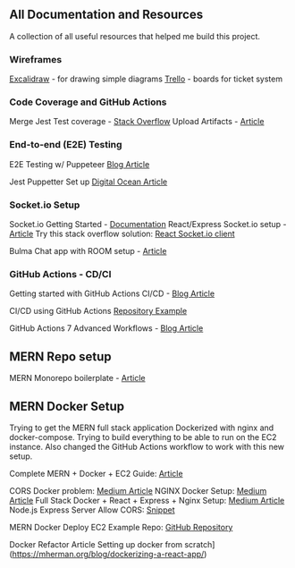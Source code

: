 ## All Documentation and Resources

A collection of all useful resources that helped me build this project.

### Wireframes

[Excalidraw](https://excalidraw.com/) - for drawing simple diagrams
[Trello](https://trello.com/) - boards for ticket system

### Code Coverage and GitHub Actions

Merge Jest Test coverage - [Stack Overflow](https://stackoverflow.com/questions/62560224/jest-how-to-merge-coverage-reports-from-different-jest-test-runs)
Upload Artifacts - [Article](https://github.com/actions/upload-artifact)

### End-to-end (E2E) Testing

E2E Testing w/ Puppeteer [Blog Article](https://blog.logrocket.com/react-end-to-end-testing-jest-puppeteer/)

Jest Puppetter Set up [Digital Ocean Article](https://www.digitalocean.com/community/tutorials/how-to-write-end-to-end-tests-in-node-js-using-puppeteer-and-jest)

### Socket.io Setup

Socket.io Getting Started - [Documentation](https://socket.io/get-started/chat)
React/Express Socket.io setup - [Article](https://developer.okta.com/blog/2021/07/14/socket-io-react-tutorial)
Try this stack overflow solution: [React Socket.io client](https://stackoverflow.com/questions/69780002/node-js-react-socket-io-emit-not-working)

Bulma Chat app with ROOM setup - [Article](https://dev.to/graphicbeacon/build-a-chat-application-in-dart-part-3-1bm5)

### GitHub Actions - CD/CI

Getting started with GitHub Actions CI/CD - [Blog Article](https://github.blog/2022-02-02-build-ci-cd-pipeline-github-actions-four-steps/)

CI/CD using GitHub Actions [Repository Example](https://github.com/open-sauced/open-sauced/tree/main/.github)

GitHub Actions 7 Advanced Workflows - [Blog Article](https://github.blog/2021-11-18-7-advanced-workflow-automation-features-with-github-actions/)

## MERN Repo setup

MERN Monorepo boilerplate - [Article](https://gegia.me/mern-monorepo-boilerplate/)

## MERN Docker Setup

Trying to get the MERN full stack application Dockerized with nginx and docker-compose. Trying to build everything to be able to run on the EC2 instance. Also changed the GitHub Actions workflow to work with this new setup.

Complete MERN + Docker + EC2 Guide: [Article](https://xiaoyunyang.github.io/post/a-complete-guide-to-deploying-your-web-app-to-amazon-web-service/)

CORS Docker problem: [Medium Article](https://maximillianxavier.medium.com/solving-cors-problem-on-local-development-with-docker-4d4a25cd8cfe)
NGINX Docker Setup: [Medium Article](https://medium.com/@mahmed_mushtaq/deploying-a-mern-application-on-digital-ocean-with-docker-part-1-cc3932e0d620)
Full Stack Docker + React + Express + Nginx Setup: [Medium Article](https://www.section.io/engineering-education/build-and-dockerize-a-full-stack-react-app-with-nodejs-and-nginx/)
Node.js Express Server Allow CORS: [Snippet](https://www.codegrepper.com/code-examples/javascript/access-control-allow-origin+nodejs+express)

MERN Docker Deploy EC2 Example Repo: [GitHub Repository](https://github.com/kamal-hossain/MERN-docker-ec2-deploy-practice)

Docker Refactor Article
Setting up docker from scratch](https://mherman.org/blog/dockerizing-a-react-app/)
